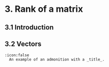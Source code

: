# 3. Rank of a matrix

## 3.1 Introduction

## 3.2 Vectors
```{admonition} Definicija
:icon:false
  An example of an admonition with a _title_.
```